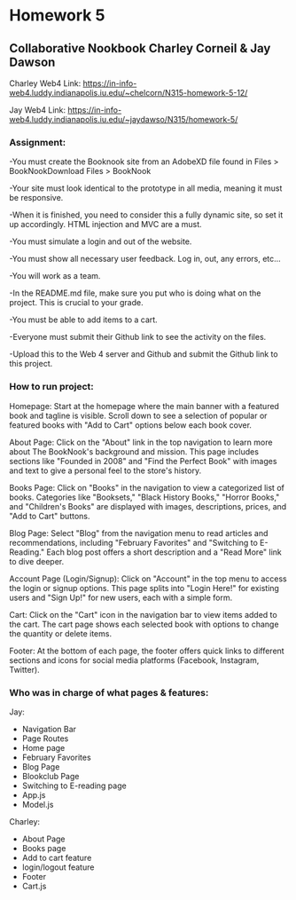 # Homework 5

## Collaborative Nookbook Charley Corneil & Jay Dawson

Charley Web4 Link: https://in-info-web4.luddy.indianapolis.iu.edu/~chelcorn/N315-homework-5-12/

Jay Web4 Link: https://in-info-web4.luddy.indianapolis.iu.edu/~jaydawso/N315/homework-5/

### Assignment:

-You must create the Booknook site from an AdobeXD file found in Files > BookNookDownload Files > BookNook

-Your site must look identical to the prototype in all media, meaning it must be responsive.

-When it is finished, you need to consider this a fully dynamic site, so set it up accordingly. HTML injection and MVC are a must.

-You must simulate a login and out of the website.

-You must show all necessary user feedback. Log in, out, any errors, etc...

-You will work as a team.

-In the README.md file, make sure you put who is doing what on the project. This is crucial to your grade.

-You must be able to add items to a cart.

-Everyone must submit their Github link to see the activity on the files.

-Upload this to the Web 4 server and Github and submit the Github link to this project.

### How to run project:

Homepage:
Start at the homepage where the main banner with a featured book and tagline is visible.
Scroll down to see a selection of popular or featured books with "Add to Cart" options below each book cover.

About Page:
Click on the "About" link in the top navigation to learn more about The BookNook's background and mission.
This page includes sections like "Founded in 2008" and "Find the Perfect Book" with images and text to give a personal feel to the store's history.

Books Page:
Click on "Books" in the navigation to view a categorized list of books.
Categories like "Booksets," "Black History Books," "Horror Books," and "Children's Books" are displayed with images, descriptions, prices, and "Add to Cart" buttons.

Blog Page:
Select "Blog" from the navigation menu to read articles and recommendations, including "February Favorites" and "Switching to E-Reading."
Each blog post offers a short description and a "Read More" link to dive deeper.

Account Page (Login/Signup):
Click on "Account" in the top menu to access the login or signup options.
This page splits into "Login Here!" for existing users and "Sign Up!" for new users, each with a simple form.

Cart:
Click on the "Cart" icon in the navigation bar to view items added to the cart.
The cart page shows each selected book with options to change the quantity or delete items.

Footer:
At the bottom of each page, the footer offers quick links to different sections and icons for social media platforms (Facebook, Instagram, Twitter).

### Who was in charge of what pages & features:

Jay:

- Navigation Bar
- Page Routes
- Home page
- February Favorites
- Blog Page
- Blookclub Page
- Switching to E-reading page
- App.js
- Model.js

 
Charley:

- About Page
- Books page
- Add to cart feature
- login/logout feature
- Footer
- Cart.js

